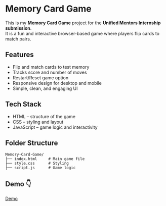 # Memory Card Game

This is my **Memory Card Game** project for the **Unified Mentors Internship submission**.  
It is a fun and interactive browser-based game where players flip cards to match pairs.

## Features
- Flip and match cards to test memory
- Tracks score and number of moves
- Restart/Reset game option
- Responsive design for desktop and mobile
- Simple, clean, and engaging UI

## Tech Stack
- HTML – structure of the game  
- CSS – styling and layout  
- JavaScript – game logic and interactivity  

## Folder Structure 
```
Memory-Card-Game/
├── index.html     # Main game file
├── style.css      # Styling
├── script.js      # Game logic
```

## Demo 👇
[Demo]()
